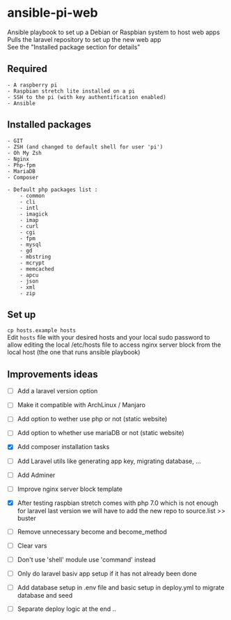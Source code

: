 # ansible-pi-web

Ansible playbook to set up a Debian or Raspbian system to host web apps  
Pulls the laravel repository to set up the new web app  
See the "Installed package section for details"  

## Required
    - A raspberry pi
    - Raspbian stretch lite installed on a pi
    - SSH to the pi (with key authentification enabled)
    - Ansible

## Installed packages
```shell
- GIT
- ZSH (and changed to default shell for user 'pi')
- Oh My Zsh
- Nginx
- Php-fpm
- MariaDB
- Composer

- Default php packages list :
    - common
    - cli
    - intl
    - imagick
    - imap
    - curl
    - cgi
    - fpm
    - mysql
    - gd
    - mbstring
    - mcrypt
    - memcached
    - apcu
    - json
    - xml
    - zip
```

## Set up
`cp hosts.example hosts`  
Edit `hosts` file with your desired hosts and your local sudo password to allow editing the local /etc/hosts file to access nginx server block from the local host (the one that runs ansible playbook)

## Improvements ideas
 - [ ] Add a laravel version option
 - [ ] Make it compatible with ArchLinux / Manjaro
 - [ ] Add option to wether use php or not (static website)
 - [ ] Add option to whether use mariaDB or not (static website)
 - [X] Add composer installation tasks
 - [ ] Add Laravel utils like generating app key, migrating database, ...
 - [ ] Add Adminer
 - [ ] Improve nginx server block template
 - [X] After testing raspbian stretch comes with php 7.0 which is not enough for laravel last version we will have to add the new repo to source.list >> buster
 - [ ] Remove unnecessary become and become_method
 - [ ] Clear vars
 - [ ] Don't use 'shell' module use 'command' instead
 - [ ] Only do laravel basiv app setup if it has not already been done
 - [ ] Add database setup in .env file and basic setup in deploy.yml to migrate database and seed
 - [ ] Separate deploy logic at the end .. 

